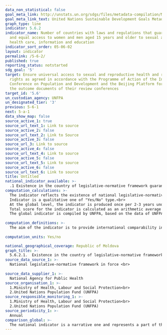 ```yaml
---
data_non_statistical: false
goal_meta_link: http://unstats.un.org/sdgs/files/metadata-compilation/Metadata-Goal-5.pdf
goal_meta_link_text: United Nations Sustainable Development Goals Metadata (pdf 634kB)
graph_type: line
indicator: 5.6.2
indicator_name: Number of countries with laws and regulations that guarantee full
  and equal access to women and men aged 15 years and older to sexual and reproductive
  health care, information and education
indicator_sort_order: 05-06-02
layout: indicator
permalink: /5-6-2/
published: true
reporting_status: notstarted
sdg_goal: '5'
target: Ensure universal access to sexual and reproductive health and reproductive
  rights as agreed in accordance with the Programme of Action of the International
  Conference on Population and Development and the Beijing Platform for Action and
  the outcome documents of their review conferences
target_id: '5.6'
un_custodian_agency: UNFPA
un_designated_tier: '3'
previous: 5-6-1
next: 5-a-1
data_show_map: false
source_active_1: true
source_url_text_1: Link to source
source_active_2: false
source_url_text_2: Link to Source
source_active_3: false
source_url_3: Link to source
source_active_4: false
source_url_text_4: Link to source
source_active_5: false
source_url_text_5: Link to source
source_active_6: false
source_url_text_6: Link to source
title: Untitled
national_indicator_available: >-
  .1 Existence in the country of legislative-normative framework guaranteeing women and men aged 15-49 years old access to sexual and reproductive health, information and education
computation_calculations: >-
  The indicator reflects the existence of national legislative-normative framework guaranteeing women and men aged 15-49 years old access to services under 4 thematic areas: (i) Services for maternity protection; (ii) Contraception and family planning; (iii) Information and comprehensive education; (iv) Sexual health and wellbeing <br> 
  Indicator is a qualitative one of "Yes/No" type.<br> 
  At the global level, the indicator is produced once per 2-3 years under a survey based on an electronic questionnaire and measures specific legal rights and barriers related to 13 components under 4 thematic areas: (i) Services for maternity protection; (ii) Contraception and family planning; (iii) Information and comprehensive education; (iv) Sexual health and wellbeing. The 13 components are placed on the same scale with a score from 0% to 100% . Every component is calculated separately and weighted in equal way. The score for each component is calculated as follows: ((Number of existing rights/Total number of rights) - (Total number of existing barriers / Total number of barriers))*100<br> 
  Total score for the indicator is calculated as an arithmetic average of the 13 component scores. The score for each thematic area is calculated in a similar way, meaning as an arithmetic average of the scores of its constitutive components.<br> 
  The global indicator is compiled by UNFPA, based on the data of UNFPA offices by the country which coordinates the carrying out of the survey and the process of data validation.<br> 
  
computation_definitions: >-
  The aim of the indicator is to provide international comparability in line with the Action Plan of the Conference on Population and Development in 1994, the Action Plan of the Beijing Platform and international standards of human rights under implementation. The indicator tries to assess the extent to which the country has the set of legislative and normative acts guaranteeing full and equal access to women and men aged 15 years old and over to services of reproductive health, information and education. It represents a score on a scale from 0 to 100 (legislative and normative framework guaranteeing full and equal access), indicating thus the status and the progress of the country in relation to existence of legislative and normative frameworks, but not the level of their implementation.<br> 
  
computation_units: Yes/no

national_geographical_coverage: Republic of Moldova
graph_title: >-
  5.6.2.1.  Existence in the country of legislative-normative framework guaranteeing women and men aged 15-49 years old access to sexual and reproductive health, information and education 
source_data_source_1: >-
  National legislative-normative framework in force <br> 
  
source_data_supplier_1: >-
  National Agency for Public Health
source_organisation_1: >-
  1.Ministry of Health, Labour and Social Protection<br> 
  2.United Nations Population Fund (UNFPA)
source_responsible_monitoring_1: >-
  1.Ministry of Health, Labour and Social Protection<br> 
  2.United Nations Population Fund (UNFPA)
source_periodicity_1: >-
  Annual
comparison_global: >-
  The national indicator is a narrative one and represents a part of the global indicator which is calculated as a score.
---
```

